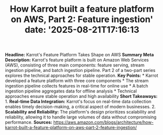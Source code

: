 ﻿---
title: "How Karrot built a feature platform on AWS, Part 2: Feature ingestion'
date: '2025-08-21T17:16:13"
category: "Markets"
summary: ""
slug: "how karrot built a feature platform on aws part 2 feature in"
source_urls:
  - "https://aws.amazon.com/blogs/architecture/how-karrot-built-a-feature-platform-on-aws-part-2-feature-ingestion/"
seo:
  title: "How Karrot built a feature platform on AWS, Part 2: Feature ingestion | Hash n Hedge'
  description: '"
  keywords: ["news", "markets", "brief"]
---
**Headline:** Karrot's Feature Platform Takes Shape on AWS  **Summary Meta Description:** Karrot's feature platform is built on Amazon Web Services (AWS), consisting of three main components: feature serving, stream ingestion pipeline, and batch ingestion pipeline. Part 2 of a two-part series explores the technical approaches for stable operation.  **Key Points:**  * Karrot developed a feature platform with three core components * The stream ingestion pipeline collects features in real-time for online use * A batch ingestion pipeline aggregates data for offline analysis * Technical approaches ensure stable operation and high availability  **Short Takeaways:**  1. **Real-time Data Integration:** Karrot's focus on real-time data collection enables timely decision-making, a critical aspect of modern businesses. 2. **Scalability and Reliability:** The platform's design prioritizes scalability and reliability, allowing it to handle large volumes of data without compromising performance.  **Sources:** https://aws.amazon.com/blogs/architecture/how-karrot-built-a-feature-platform-on-aws-part-2-feature-ingestion/ 
